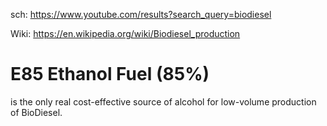 sch: https://www.youtube.com/results?search_query=biodiesel

Wiki: https://en.wikipedia.org/wiki/Biodiesel_production

# E85 Ethanol Fuel (85%)
is the only real cost-effective source of alcohol for low-volume production of BioDiesel.
